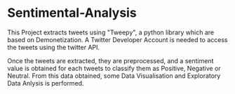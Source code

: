 # Sentimental-Analysis

This Project extracts tweets using "Tweepy", a python library which are based on Demonetization. A Twitter Developer Account is needed to access the tweets using the twitter API. 

Once the tweets are extracted, they are preprocessed, and a sentiment value is obtained for each tweets to classify them as Positive, Negative or Neutral. From this data obtained, some Data Visualisation and Exploratory Data Anlysis is performed.  
